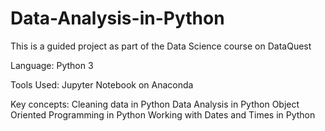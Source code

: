 # Data-Analysis-in-Python

This is a guided project as part of the Data Science course on DataQuest

Language:
  Python 3
  
Tools Used:
  Jupyter Notebook on Anaconda
  
Key concepts:
  Cleaning data in Python
  Data Analysis in Python
  Object Oriented Programming in Python
  Working with Dates and Times in Python
 
